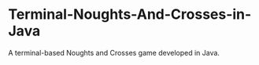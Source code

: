 # Terminal-Noughts-And-Crosses-in-Java
A terminal-based Noughts and Crosses game developed in Java.
